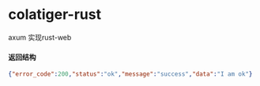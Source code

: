 # colatiger-rust
axum 实现rust-web

#### 返回结构
```json
{"error_code":200,"status":"ok","message":"success","data":"I am ok"}
```
